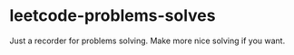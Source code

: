 # leetcode-problems-solves


Just a recorder for problems solving. 
Make more nice solving if you want.
